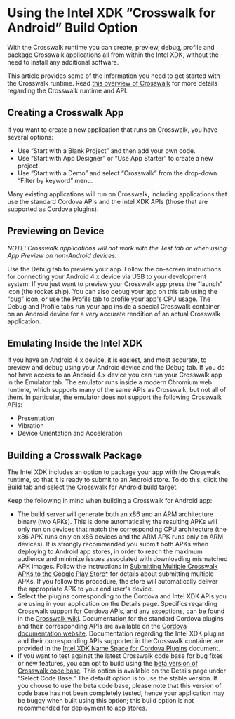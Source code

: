 # Using the Intel XDK “Crosswalk for Android” Build Option

With the Crosswalk runtime you can create, preview, debug, profile and package Crosswalk applications all from within the Intel XDK, without the need to install any additional software.

This article provides some of the information you need to get started with the Crosswalk runtime. Read [this overview of Crosswalk](http://software.intel.com/en-us/html5/xdkdocs#496374) for more details regarding the Crosswalk runtime and API.

## Creating a Crosswalk App

If you want to create a new application that runs on Crosswalk, you have several options:

- Use “Start with a Blank Project” and then add your own code.
- Use “Start with App Designer” or “Use App Starter” to create a new project.
- Use “Start with a Demo” and select “Crosswalk” from the drop-down “Filter by keyword” menu.

Many existing applications will run on Crosswalk, including applications that use the standard Cordova APIs and the Intel XDK APIs (those that are supported as Cordova plugins).

## Previewing on Device

_NOTE: Crosswalk applications will not work with the Test tab or when using App Preview on non-Android devices._

Use the Debug tab to preview your app. Follow the on-screen instructions for connecting your Android 4.x device via USB to your development system. If you just want to preview your Crosswalk app press the “launch” icon (the rocket ship). You can also debug your app on this tab using the “bug” icon, or use the Profile tab to profile your app's CPU usage. The Debug and Profile tabs run your app inside a special Crosswalk container on an Android device for a very accurate rendition of an actual Crosswalk application.

## Emulating Inside the Intel XDK

If you have an Android 4.x device, it is easiest, and most accurate, to preview and debug using your Android device and the Debug tab. If you do not have access to an Android 4.x device you can run your Crosswalk app in the Emulator tab. The emulator runs inside a modern Chromium web runtime, which supports many of the same APIs as Crosswalk, but not all of them. In particular, the emulator does not support the following Crosswalk APIs:

- Presentation
- Vibration
- Device Orientation and Acceleration

## Building a Crosswalk Package

The Intel XDK includes an option to package your app with the Crosswalk runtime, so that it is ready to submit to an Android store. To do this, click the Build tab and select the Crosswalk for Android build target.

Keep the following in mind when building a Crosswalk for Android app:

- The build server will generate both an x86 and an ARM architecture binary (two APKs). This is done automatically; the resulting APKs will only run on devices that match the corresponding CPU architecture (the x86 APK runs only on x86 devices and the ARM APK runs only on ARM devices). It is strongly recommended you submit both APKs when deploying to Android app stores, in order to reach the maximum audience and minimize issues associated with downloading mismatched APK images. Follow the instructions in [Submitting Multiple Crosswalk APKs to the Google Play Store*](https://software.intel.com/en-us/html5/articles/submitting-multiple-crosswalk-apk-to-google-play-store) for details about submitting multiple APKs. If you follow this procedure, the store will automatically deliver the appropriate APK to your end user's device.
- Select the plugins corresponding to the Cordova and Intel XDK APIs you are using in your application on the Details page. Specifics regarding Crosswalk support for Cordova APIs, and any exceptions, can be found in the [Crosswalk wiki](https://crosswalk-project.org/#wiki/Plugins-List-@-3.3.0-Supported-by-Crosswalk-Cordova-Android). Documentation for the standard Cordova plugins and their corresponding APIs are available on the [Cordova documentation website](http://cordova.apache.org/docs/en/3.3.0/index.html). Documentation regarding the Intel XDK plugins and their corresponding APIs supported in the Crosswalk container are provided in the [Intel XDK Name Space for Cordova Plugins](http://software.intel.com/en-us/html5/articles/intel-xdk-api-cordova-plugin-methods-properties-events) document.
- If you want to test against the latest Crosswalk code base for bug fixes or new features, you can opt to build using the [beta version of Crosswalk code base](https://crosswalk-project.org/#documentation/downloads). This option is available on the Details page under “Select Code Base.” The default option is to use the stable version. If you choose to use the beta code base, please note that this version of code base has not been completely tested, hence your application may be buggy when built using this option; this build option is not recommended for deployment to app stores.
